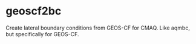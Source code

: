 # geoscf2bc
Create lateral boundary conditions from GEOS-CF for CMAQ. Like aqmbc, but specifically for GEOS-CF.
